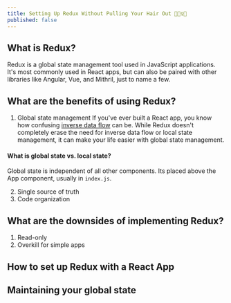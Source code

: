 ```yaml
---
title: Setting Up Redux Without Pulling Your Hair Out 💆🏻‍♀️💓
published: false
---
```


## What is Redux?
Redux is a global state management tool used in JavaScript applications. It's most commonly used in React apps, but can also be paired with other libraries like Angular, Vue, and Mithril, just to name a few.

## What are the benefits of using Redux?
1. Global state management
If you've ever built a React app, you know how confusing [inverse data flow](https://dev.to) can be. While Redux doesn't completely erase the need for inverse data flow or local state management, it can make your life easier with global state management.

#### What is global state vs. local state?
Global state is independent of all other components. Its placed above the App component, usually in `index.js`.

2. Single source of truth
3. Code organization

## What are the downsides of implementing Redux?
1. Read-only
2. Overkill for simple apps

## How to set up Redux with a React App

## Maintaining your global state